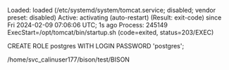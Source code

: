  Loaded: loaded (/etc/systemd/system/tomcat.service; disabled; vendor preset: disabled)
   Active: activating (auto-restart) (Result: exit-code) since Fri 2024-02-09 07:06:06 UTC; 1s ago
  Process: 245149 ExecStart=/opt/tomcat/bin/startup.sh (code=exited, status=203/EXEC)



CREATE ROLE postgres WITH LOGIN PASSWORD 'postgres';

/home/svc_calinuser177/bison/test/BISON

